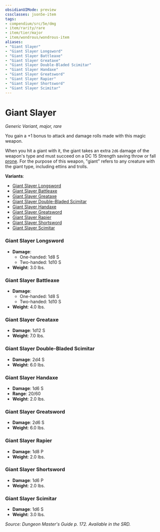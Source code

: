 ```yaml
---
obsidianUIMode: preview
cssclasses: json5e-item
tags:
- compendium/src/5e/dmg
- item/rarity/rare
- item/tier/major
- item/wondrous/wondrous-item
aliases: 
- "Giant Slayer"
- "Giant Slayer Longsword"
- "Giant Slayer Battleaxe"
- "Giant Slayer Greataxe"
- "Giant Slayer Double-Bladed Scimitar"
- "Giant Slayer Handaxe"
- "Giant Slayer Greatsword"
- "Giant Slayer Rapier"
- "Giant Slayer Shortsword"
- "Giant Slayer Scimitar"
---
```

# Giant Slayer
*Generic Variant, major, rare*  


You gain a +1 bonus to attack and damage rolls made with this magic weapon.

When you hit a giant with it, the giant takes an extra `2d6` damage of the weapon's type and must succeed on a DC 15 Strength saving throw or fall [prone](z_compendium/rules/conditions.md#prone). For the purpose of this weapon, "giant" refers to any creature with the giant type, including ettins and trolls.

**Variants**:
- [Giant Slayer Longsword](#Giant%20Slayer%20Longsword)
- [Giant Slayer Battleaxe](#Giant%20Slayer%20Battleaxe)
- [Giant Slayer Greataxe](#Giant%20Slayer%20Greataxe)
- [Giant Slayer Double-Bladed Scimitar](#Giant%20Slayer%20Double-Bladed%20Scimitar)
- [Giant Slayer Handaxe](#Giant%20Slayer%20Handaxe)
- [Giant Slayer Greatsword](#Giant%20Slayer%20Greatsword)
- [Giant Slayer Rapier](#Giant%20Slayer%20Rapier)
- [Giant Slayer Shortsword](#Giant%20Slayer%20Shortsword)
- [Giant Slayer Scimitar](#Giant%20Slayer%20Scimitar)

### Giant Slayer Longsword

- **Damage**:
  - One-handed: 1d8 S
  - Two-handed: 1d10 S
- **Weight**: 3.0 lbs.

### Giant Slayer Battleaxe

- **Damage**:
  - One-handed: 1d8 S
  - Two-handed: 1d10 S
- **Weight**: 4.0 lbs.

### Giant Slayer Greataxe

- **Damage**: 1d12 S
- **Weight**: 7.0 lbs.

### Giant Slayer Double-Bladed Scimitar

- **Damage**: 2d4 S
- **Weight**: 6.0 lbs.

### Giant Slayer Handaxe

- **Damage**: 1d6 S
- **Range**: 20/60
- **Weight**: 2.0 lbs.

### Giant Slayer Greatsword

- **Damage**: 2d6 S
- **Weight**: 6.0 lbs.

### Giant Slayer Rapier

- **Damage**: 1d8 P
- **Weight**: 2.0 lbs.

### Giant Slayer Shortsword

- **Damage**: 1d6 P
- **Weight**: 2.0 lbs.

### Giant Slayer Scimitar

- **Damage**: 1d6 S
- **Weight**: 3.0 lbs.


*Source: Dungeon Master's Guide p. 172. Available in the SRD.*